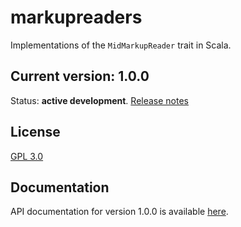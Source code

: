 # markupreaders

Implementations of the `MidMarkupReader` trait in Scala.


## Current version: 1.0.0

Status:  **active development**. [Release notes](releases.md)


## License

[GPL 3.0](http://www.opensource.org/licenses/gpl-3.0.html)

## Documentation

API documentation for version 1.0.0 is available [here](https://hcmid.github.io/markupreaders/api/edu/holycross/shot/mid/markupreaders/index.html).
